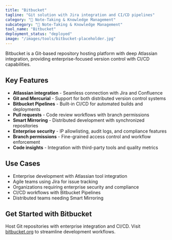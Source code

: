 ```yaml
---
title: "Bitbucket"
tagline: "Git solution with Jira integration and CI/CD pipelines"
category: "📝 Note-Taking & Knowledge Management"
subcategory: "📝 Note-Taking & Knowledge Management"
tool_name: "Bitbucket"
deployment_status: "deployed"
image: "/images/tools/bitbucket-placeholder.jpg"
---
```

Bitbucket is a Git-based repository hosting platform with deep Atlassian integration, providing enterprise-focused version control with CI/CD capabilities.

## Key Features

- **Atlassian integration** - Seamless connection with Jira and Confluence
- **Git and Mercurial** - Support for both distributed version control systems
- **Bitbucket Pipelines** - Built-in CI/CD for automated builds and deployments
- **Pull requests** - Code review workflows with branch permissions
- **Smart Mirroring** - Distributed development with synchronized repositories
- **Enterprise security** - IP allowlisting, audit logs, and compliance features
- **Branch permissions** - Fine-grained access control and workflow enforcement
- **Code insights** - Integration with third-party tools and quality metrics

## Use Cases

- Enterprise development with Atlassian tool integration
- Agile teams using Jira for issue tracking
- Organizations requiring enterprise security and compliance
- CI/CD workflows with Bitbucket Pipelines
- Distributed teams needing Smart Mirroring

## Get Started with Bitbucket

Host Git repositories with enterprise integration and CI/CD. Visit [bitbucket.org](https://bitbucket.org) to streamline development workflows.